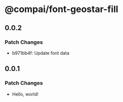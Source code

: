 # @compai/font-geostar-fill

## 0.0.2

### Patch Changes

- b971bb4f: Update font data

## 0.0.1

### Patch Changes

- Hello, world!
